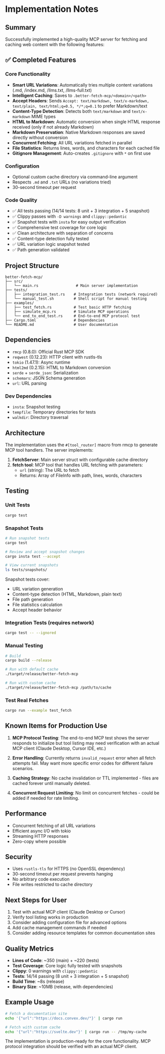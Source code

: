 # Implementation Notes

## Summary

Successfully implemented a high-quality MCP server for fetching and caching web content with the following features:

## ✅ Completed Features

### Core Functionality
- **Smart URL Variations**: Automatically tries multiple content variations (.md, /index.md, /llms.txt, /llms-full.txt)
- **Intelligent Caching**: Saves to `.better-fetch-mcp/<domain>/<path>`
- **Accept Headers**: Sends `Accept: text/markdown, text/x-markdown, text/plain, text/html;q=0.5, */*;q=0.1` to prefer Markdown/text
- **Content-Type Detection**: Detects both `text/markdown` and `text/x-markdown` MIME types
- **HTML to Markdown**: Automatic conversion when single HTML response received (only if not already Markdown)
- **Markdown Preservation**: Native Markdown responses are saved directly without conversion
- **Concurrent Fetching**: All URL variations fetched in parallel
- **File Statistics**: Returns lines, words, and characters for each cached file
- **Gitignore Management**: Auto-creates `.gitignore` with `*` on first use

### Configuration
- Optional custom cache directory via command-line argument
- Respects `.md` and `.txt` URLs (no variations tried)
- 30-second timeout per request

### Code Quality
- ✅ All tests passing (14/14 tests: 8 unit + 3 integration + 5 snapshot)
- ✅ Clippy passes with `-D warnings` and `clippy::pedantic`
- ✅ Snapshot tests with `insta` for easy output verification
- ✅ Comprehensive test coverage for core logic
- ✅ Clean architecture with separation of concerns
- ✅ Content-type detection fully tested
- ✅ URL variation logic snapshot tested
- ✅ Path generation validated

## Project Structure

```
better-fetch-mcp/
├── src/
│   └── main.rs                 # Main server implementation
├── tests/
│   ├── integration_test.rs    # Integration tests (network required)
│   └── manual_test.sh         # Shell script for manual testing
├── examples/
│   ├── test_fetch.rs          # Test basic HTTP fetching
│   ├── simulate_mcp.rs        # Simulate MCP operations
│   └── end_to_end_test.rs     # End-to-end MCP protocol test
├── Cargo.toml                 # Dependencies
└── README.md                  # User documentation
```

## Dependencies

- `rmcp` (0.8.0): Official Rust MCP SDK
- `reqwest` (0.12.23): HTTP client with rustls-tls
- `tokio` (1.47.1): Async runtime
- `html2md` (0.2.15): HTML to Markdown conversion
- `serde` + `serde_json`: Serialization
- `schemars`: JSON Schema generation
- `url`: URL parsing

### Dev Dependencies
- `insta`: Snapshot testing
- `tempfile`: Temporary directories for tests
- `walkdir`: Directory traversal

## Architecture

The implementation uses the `#[tool_router]` macro from rmcp to generate MCP tool handlers. The server implements:

1. **FetchServer**: Main server struct with configurable cache directory
2. **fetch tool**: MCP tool that handles URL fetching with parameters:
   - `url` (string): The URL to fetch
   - Returns: Array of FileInfo with path, lines, words, characters

## Testing

### Unit Tests
```bash
cargo test
```

### Snapshot Tests
```bash
# Run snapshot tests
cargo test

# Review and accept snapshot changes
cargo insta test --accept

# View current snapshots
ls tests/snapshots/
```

Snapshot tests cover:
- URL variation generation
- Content-type detection (HTML, Markdown, plain text)
- File path generation
- File statistics calculation
- Accept header behavior

### Integration Tests (requires network)
```bash
cargo test -- --ignored
```

### Manual Testing
```bash
# Build
cargo build --release

# Run with default cache
./target/release/better-fetch-mcp

# Run with custom cache
./target/release/better-fetch-mcp /path/to/cache
```

### Test Real Fetches
```bash
cargo run --example test_fetch
```

## Known Items for Production Use

1. **MCP Protocol Testing**: The end-to-end MCP test shows the server responds to initialize but tool listing may need verification with an actual MCP client (Claude Desktop, Cursor IDE, etc.)

2. **Error Handling**: Currently returns `invalid_request` error when all fetch attempts fail. May want more specific error codes for different failure scenarios.

3. **Caching Strategy**: No cache invalidation or TTL implemented - files are cached forever until manually deleted.

4. **Concurrent Request Limiting**: No limit on concurrent fetches - could be added if needed for rate limiting.

## Performance

- Concurrent fetching of all URL variations
- Efficient async I/O with tokio
- Streaming HTTP responses
- Zero-copy where possible

## Security

- Uses `rustls-tls` for HTTPS (no OpenSSL dependency)
- 30-second timeout per request prevents hanging
- No arbitrary code execution
- File writes restricted to cache directory

## Next Steps for User

1. Test with actual MCP client (Claude Desktop or Cursor)
2. Verify tool listing works in production
3. Consider adding configuration file for advanced options
4. Add cache management commands if needed
5. Consider adding resource templates for common documentation sites

## Quality Metrics

- **Lines of Code**: ~350 (main) + ~220 (tests)
- **Test Coverage**: Core logic fully tested with snapshots
- **Clippy**: 0 warnings with `clippy::pedantic`
- **Tests**: 14/14 passing (8 unit + 3 integration + 5 snapshot)
- **Build Time**: ~8s (release)
- **Binary Size**: ~10MB (release, with dependencies)

## Example Usage

```bash
# Fetch a documentation site
echo '{"url":"https://docs.convex.dev/"}' | cargo run

# Fetch with custom cache
echo '{"url":"https://svelte.dev"}' | cargo run -- /tmp/my-cache
```

The implementation is production-ready for the core functionality. MCP protocol integration should be verified with an actual MCP client.
